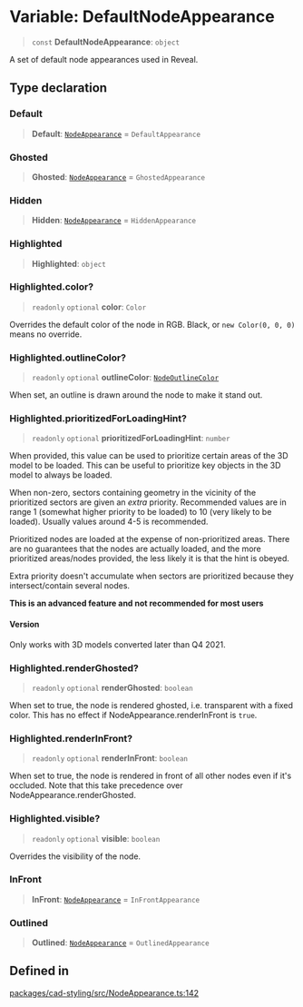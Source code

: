 # Variable: DefaultNodeAppearance

> `const` **DefaultNodeAppearance**: `object`

A set of default node appearances used in Reveal.

## Type declaration

### Default

> **Default**: [`NodeAppearance`](../type-aliases/NodeAppearance.md) = `DefaultAppearance`

### Ghosted

> **Ghosted**: [`NodeAppearance`](../type-aliases/NodeAppearance.md) = `GhostedAppearance`

### Hidden

> **Hidden**: [`NodeAppearance`](../type-aliases/NodeAppearance.md) = `HiddenAppearance`

### Highlighted

> **Highlighted**: `object`

### Highlighted.color?

> `readonly` `optional` **color**: `Color`

Overrides the default color of the node in RGB. Black,
or `new Color(0, 0, 0)` means no override.

### Highlighted.outlineColor?

> `readonly` `optional` **outlineColor**: [`NodeOutlineColor`](../enumerations/NodeOutlineColor.md)

When set, an outline is drawn around the
node to make it stand out.

### Highlighted.prioritizedForLoadingHint?

> `readonly` `optional` **prioritizedForLoadingHint**: `number`

When provided, this value can be used to prioritize certain areas of the
3D model to be loaded. This can be useful to prioritize key objects in the
3D model to always be loaded.

When non-zero, sectors containing geometry in the vicinity of the prioritized
sectors are given an *extra* priority. Recommended values are in range 1 (somewhat
higher priority to be loaded) to 10 (very likely to be loaded). Usually values around 4-5
is recommended.

Prioritized nodes are loaded at the expense of non-prioritized areas. There are no
guarantees that the nodes are actually loaded, and the more prioritized areas/nodes
provided, the less likely it is that the hint is obeyed.

Extra priority doesn't accumulate when sectors are prioritized because they intersect/contain
several nodes.

**This is an advanced feature and not recommended for most users**

#### Version

Only works with 3D models converted later than Q4 2021.

### Highlighted.renderGhosted?

> `readonly` `optional` **renderGhosted**: `boolean`

When set to true, the node is rendered ghosted, i.e.
transparent with a fixed color. This has no effect if NodeAppearance.renderInFront
is `true`.

### Highlighted.renderInFront?

> `readonly` `optional` **renderInFront**: `boolean`

When set to true, the node is rendered in front
of all other nodes even if it's occluded.
Note that this take precedence over NodeAppearance.renderGhosted.

### Highlighted.visible?

> `readonly` `optional` **visible**: `boolean`

Overrides the visibility of the node.

### InFront

> **InFront**: [`NodeAppearance`](../type-aliases/NodeAppearance.md) = `InFrontAppearance`

### Outlined

> **Outlined**: [`NodeAppearance`](../type-aliases/NodeAppearance.md) = `OutlinedAppearance`

## Defined in

[packages/cad-styling/src/NodeAppearance.ts:142](https://github.com/cognitedata/reveal/blob/3aaed3491dba3f4ba9ecd87f495d35383cc73a1d/viewer/packages/cad-styling/src/NodeAppearance.ts#L142)
